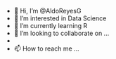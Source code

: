 - 👋 Hi, I’m @AldoReyesG
- 👀 I’m interested in Data Science
- 🌱 I’m currently learning R
- 💞️ I’m looking to collaborate on ...
- 
- 📫 How to reach me ...

<!---
AldoReyesG/AldoReyesG is a ✨ special ✨ repository because its `README.md` (this file) appears on your GitHub profile.
You can click the Preview link to take a look at your changes.
--->
